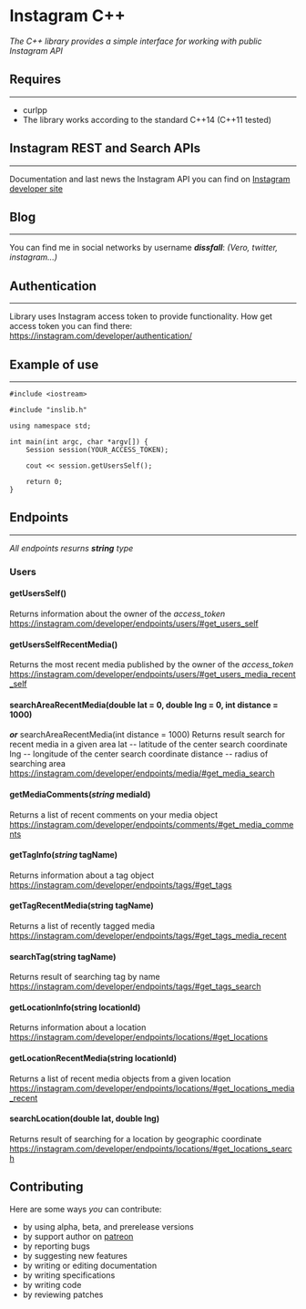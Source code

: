 # Instagram C++ 
_The C++ library provides a simple interface for working with public Instagram API_

## Requires
------------
  * curlpp
  * The library works according to the standard С++14 (С++11 tested)

## Instagram REST and Search APIs
----------------------------------
Documentation and last news the Instagram API you can find on [Instagram developer site](http://instagram.com/developer)

## Blog
--------
You can find me in social networks by username **_dissfall_**:
_(Vero, twitter, instagram...)_

## Authentication
------------------
Library uses Instagram access token to provide functionality. How get access token you can find there: https://instagram.com/developer/authentication/

## Example of use
-----------------
```
#include <iostream>

#include "inslib.h"

using namespace std;

int main(int argc, char *argv[]) {
    Session session(YOUR_ACCESS_TOKEN);

    cout << session.getUsersSelf();

    return 0;
}
```

## Endpoints
-------------
_All endpoints resurns **string** type_

### Users

#### getUsersSelf()
Returns information about the owner of the _access_token_
https://instagram.com/developer/endpoints/users/#get_users_self

#### getUsersSelfRecentMedia()
Returns the most recent media published by the owner of the _access_token_
https://instagram.com/developer/endpoints/users/#get_users_media_recent_self

#### searchAreaRecentMedia(double lat = 0, double lng = 0, int distance = 1000) 
**_or_** searchAreaRecentMedia(int distance = 1000)
Returns result search for recent media in a given area
lat -- latitude of the center search coordinate
lng -- longitude of the center search coordinate
distance -- radius of searching area
https://instagram.com/developer/endpoints/media/#get_media_search

#### getMediaComments(_string_ mediaId)
Returns a list of recent comments on your media object
https://instagram.com/developer/endpoints/comments/#get_media_comments

#### getTagInfo(_string_ tagName)
Returns information about a tag object
https://instagram.com/developer/endpoints/tags/#get_tags

#### getTagRecentMedia(string tagName)
Returns a list of recently tagged media
https://instagram.com/developer/endpoints/tags/#get_tags_media_recent

#### searchTag(string tagName)
Returns result of searching tag by name
https://instagram.com/developer/endpoints/tags/#get_tags_search

#### getLocationInfo(string locationId)
Returns information about a location
https://instagram.com/developer/endpoints/locations/#get_locations

#### getLocationRecentMedia(string locationId)
Returns a list of recent media objects from a given location
https://instagram.com/developer/endpoints/locations/#get_locations_media_recent

#### searchLocation(double lat, double lng)
Returns result of searching for a location by geographic coordinate
https://instagram.com/developer/endpoints/locations/#get_locations_search

Contributing
-------------
Here are some ways *you* can contribute:

  * by using alpha, beta, and prerelease versions
  * by support author on [patreon](https://www.patreon.com/dissfall)
  * by reporting bugs
  * by suggesting new features
  * by writing or editing documentation
  * by writing specifications
  * by writing code
  * by reviewing patches